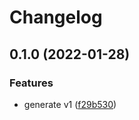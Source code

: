 # Changelog

## 0.1.0 (2022-01-28)


### Features

* generate v1 ([f29b530](https://github.com/googleapis/python-dataplex/commit/f29b5309dfad9df04c0dc564e065195ae33985b8))
